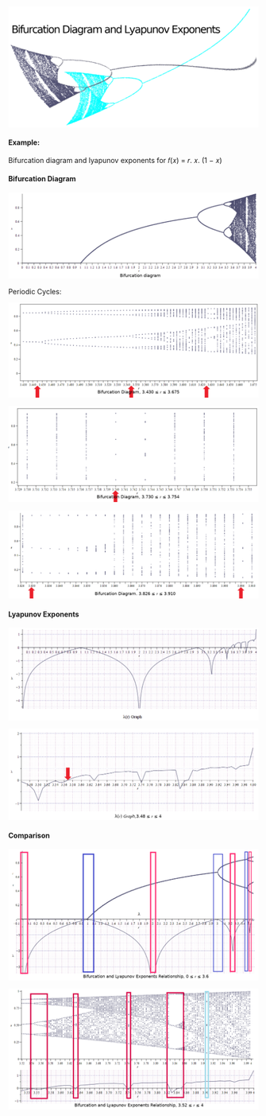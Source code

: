 ![alt text](https://github.com/Alirezafathian/bifurcation_and_lyapunov-_exponents/blob/master/figures/header.png)


#### Example:
Bifurcation diagram and lyapunov exponents for 𝑓(𝑥) = 𝑟. 𝑥. (1 − 𝑥)

#### Bifurcation Diagram
	
![alt text](https://github.com/Alirezafathian/bifurcation_and_lyapunov-_exponents/blob/master/figures/bifurcation_diagram.png)

Periodic Cycles:

![alt text](https://github.com/Alirezafathian/bifurcation_and_lyapunov-_exponents/blob/master/figures/bifurcation_diagram_34_36.png)

![alt text](https://github.com/Alirezafathian/bifurcation_and_lyapunov-_exponents/blob/master/figures/bifurcation_diagram_3.73_3.75.png)

![alt text](https://github.com/Alirezafathian/bifurcation_and_lyapunov-_exponents/blob/master/figures/bifurcation_diagram_38_39.png)


#### Lyapunov Exponents

![alt text](https://github.com/Alirezafathian/bifurcation_and_lyapunov-_exponents/blob/master/figures/lyapunov.png)

![alt text](https://github.com/Alirezafathian/bifurcation_and_lyapunov-_exponents/blob/master/figures/lyapunov_348_4.png)

#### Comparison

![alt text](https://github.com/Alirezafathian/bifurcation_and_lyapunov-_exponents/blob/master/figures/bifurcation_lyapunov.png)

![alt text](https://github.com/Alirezafathian/bifurcation_and_lyapunov-_exponents/blob/master/figures/bifurcation_lyapunov_35_4.png)

